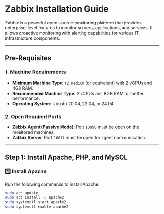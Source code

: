 # Zabbix Installation Guide

Zabbix is a powerful open-source monitoring platform that provides enterprise-level features to monitor servers, applications, and services. It allows proactive monitoring with alerting capabilities for various IT infrastructure components.

---

## **Pre-Requisites**

### **1. Machine Requirements**
- **Minimum Machine Type**: `t2.medium` (or equivalent) with 2 vCPUs and 4GB RAM.
- **Recommended Machine Type**: 2 vCPUs and 8GB RAM for better performance.
- **Operating System**: Ubuntu 20.04, 22.04, or 24.04.

### **2. Open Required Ports**
- **Zabbix Agent (Passive Mode)**: Port `10050` must be open on the monitored machines.
- **Zabbix Server**: Port `10051` must be open for agent communication.

---

## **Step 1: Install Apache, PHP, and MySQL**

### **1️⃣ Install Apache**
Run the following commands to install Apache:
```bash
sudo apt update
sudo apt install -y apache2
sudo systemctl start apache2
sudo systemctl enable apache2
